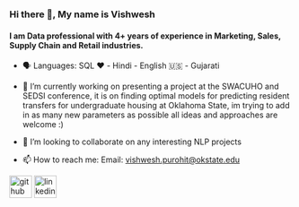 
### Hi there 👋, My name is Vishwesh
#### I am Data professional with 4+ years of experience in Marketing, Sales, Supply Chain and Retail industries.

- 🗣 Languages: SQL ❤️ - Hindi - English 🇺🇸 - Gujarati
  
- 🔭 I’m currently working on presenting a project at the SWACUHO and SEDSI conference, it is on finding optimal models for predicting resident transfers for undergraduate housing at Oklahoma State, im trying to add in as many new parameters as possible all ideas and approaches are welcome :)
  
- 👯 I’m looking to collaborate on any interesting NLP projects 
- 📫 How to reach me: Email: vishwesh.purohit@okstate.edu  



[<img src='https://cdn.jsdelivr.net/npm/simple-icons@3.0.1/icons/github.svg' alt='github' height='40'>](https://github.com/vishweshpurohit)  [<img src='https://cdn.jsdelivr.net/npm/simple-icons@3.0.1/icons/linkedin.svg' alt='linkedin' height='40'>](https://www.linkedin.com/in/vishwesh-purohit/)  




<!--
**Vishweshpurohit/Vishweshpurohit** is a ✨ _special_ ✨ repository because its `README.md` (this file) appears on your GitHub profile.

Here are some ideas to get you started:

- 🔭 I’m currently working on ...
- 🌱 I’m currently learning ...
- 👯 I’m looking to collaborate on ...
- 🤔 I’m looking for help with ...
- 💬 Ask me about ...
- 📫 How to reach me: ...
- 😄 Pronouns: ...
- ⚡ Fun fact: ...
-->

